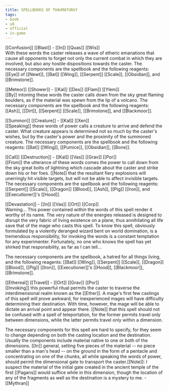 ```yaml
---
title: SPELLBOOKS OF THAUMATURGY
tags:
- book
- u8
- official
- in-game
---
```


  
[[Confusion]] [[Blast]] - [[In]] [[Quas]] [[Wis]]  
With these words the caster releases a wave of etheric emanations that cause all opponents to forget not only the current combat in which they are involved, but also any hostile dispositions towards the caster. The necessary components are the spellbook and the following reagents: [[Eye]] of [[Newt]], [[Bat]] [[Wing]], [[Serpent]] [[Scale]], [[Obsidian]], and [[Brimstone]].  
  
[[Meteor]] [[Shower]] - [[Kal]] [[Des]] [[Flam]] [[Ylem]]  
[[By]] intoning these words the caster calls down from the sky great flaming boulders, as if the material was spewn from the lip of a volcano. The necessary components are the spellbook and the following reagents: [[Ash]], [[Dirt]], [[Serpent]] [[Scale]], [[Brimstone]], and [[Blackmoor]].  
  
[[Summon]] [[Creature]] - [[Kal]] [[Xen]]  
[[Speaking]] these words of power calls a creature to arrive and defend the caster. What creature appears is determined not so much by the caster's wishes, but by the caster's power and the proximity of the summoned creature. The necessary components are the spellbook and the following reagents: [[Bat]] [[Wing]], [[Pumice]], [[Obsidian]], [[Bone]].  
  
[[Call]] [[Destruction]] - [[Kal]] [[Vas]] [[Grav]] [[Por]]  
[[From]] the utterance of these words comes the power to call down from the sky great bolts of lightning which cascade about the caster and strike down his or her foes. [[Note]] that the resultant fiery explosions will unerringly hit visible targets, but will not be able to affect invisible targets. The necessary components are the spellbook and the following reagents: [[Serpent]] [[Scale]], [[Dragon]] [[Blood]], [[Ash]], [[Pig]] [[Iron]], and [[Executioner]]'s [[Hood]].  
  
[[Devastation]] - [[In]] [[Vas]] [[Ort]] [[Corp]]  
Warning... This power contained within the words of this spell render it worthy of its name. The very nature of the energies released is designed to disrupt the very fabric of living existence on a plane, thus annihilating all life save that of the mage who casts this spell. To know this spell, obviously formulated by a violently deranged wizard bent on world domination, is a tremendous responsibility, for invoking the words is a constant temptation for any experimenter. Fortunately, no one who knows the spell has yet shirked that responsibility, as far as I can tell...  
  
The necessary components are the spellbook, a hatred for all things living, and the following reagents: [[Bat]] [[Wing]], [[Serpent]] [[Scale]], [[Dragon]] [[Blood]], [[Pig]] [[Iron]], [[Executioner]]'s [[Hood]], [[Blackmoor]], [[Brimstone]].  
  
[[Ethereal]] [[Travel]] - [[Ort]] [[Grav]] [[Por]]  
[[Invoking]] this powerful ritual permits the caster to traverse the interdimensional realm known as the [[Ether]]. A mage's first few castings of this spell will prove awkward, for inexperienced mages will have difficulty determining their destination. With time, however, the mage will be able to dictate an arrival point and appear there. [[Note]] that this spell should not be confused with a spell of teleportation, for the former permits travel only between dimensions, while the latter permits travel only within a dimension.  
  
The necessary components for this spell are hard to specify, for they seem to change depending on both the casting location and the destination. Usually the components include material native to one or both of the dimensions. [[In]] general, setting five pieces of the material -- no piece smaller than a man's head -- on the ground in the form of a pentacle and concentrating on one of the chunks, all while speaking the words of power, should permit the dimensional gate to transport the caster.[[Note]]: I suspect the material of the initial gate created in the ancient temple of the first [[Pagans]] would suffice while in this dimension, though the location of any of the fragments as well as the destination is a mystery to me. - [[Mythran]]